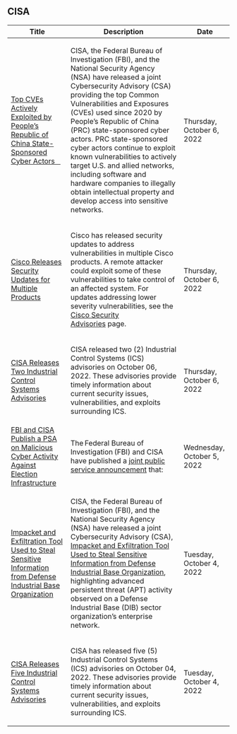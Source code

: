 ## CISA
|Title|Description|Date|
|---|---|---|
| [Top CVEs Actively Exploited by People’s Republic of China State-Sponsored Cyber Actors   ](https://www.cisa.gov/uscert/ncas/current-activity/2022/10/06/top-cves-actively-exploited-peoples-republic-china-state-sponsored) | <p>CISA, the Federal Bureau of Investigation (FBI), and the National Security Agency (NSA) have released a joint Cybersecurity Advisory (CSA) providing the top Common Vulnerabilities and Exposures (CVEs) used since 2020 by People’s Republic of China (PRC) state-sponsored cyber actors. PRC state-sponsored cyber actors continue to exploit known vulnerabilities to actively target U.S. and allied networks, including software and hardware companies to illegally obtain intellectual property and develop access into sensitive networks.</p> | Thursday, October 6, 2022 |
| [Cisco Releases Security Updates for Multiple Products](https://www.cisa.gov/uscert/ncas/current-activity/2022/10/06/cisco-releases-security-updates-multiple-products) | <p>Cisco has released security updates to address vulnerabilities in multiple Cisco products. A remote attacker could exploit some of these vulnerabilities to take control of an affected system. For updates addressing lower severity vulnerabilities, see the <a href="https://tools.cisco.com/security/center/publicationListing.x">Cisco Security Advisories</a> page. </p> | Thursday, October 6, 2022 |
| [CISA Releases Two Industrial Control Systems Advisories](https://www.cisa.gov/uscert/ncas/current-activity/2022/10/06/cisa-releases-two-industrial-control-systems-advisories) | <p>CISA released two (2) Industrial Control Systems (ICS) advisories on October 06, 2022. These advisories provide timely information about current security issues, vulnerabilities, and exploits surrounding ICS.</p> | Thursday, October 6, 2022 |
| [FBI and CISA Publish a PSA on Malicious Cyber Activity Against Election Infrastructure](https://www.cisa.gov/uscert/ncas/current-activity/2022/10/05/fbi-and-cisa-publish-psa-malicious-cyber-activity-against-election) | <p>The Federal Bureau of Investigation (FBI) and CISA have published a <a href="/sites/default/files/publications/PSA_cyber-activity_508.pdf">joint public service announcement</a> that:</p> | Wednesday, October 5, 2022 |
| [Impacket and Exfiltration Tool Used to Steal Sensitive Information from Defense Industrial Base Organization](https://www.cisa.gov/uscert/ncas/current-activity/2022/10/04/impacket-and-exfiltration-tool-used-steal-sensitive-information) | <p>CISA, the Federal Bureau of Investigation (FBI), and the National Security Agency (NSA) have released a joint Cybersecurity Advisory (CSA), <a href="https://www.cisa.gov/uscert/ncas/alerts/aa22-277A">Impacket and Exfiltration Tool Used to Steal Sensitive Information from Defense Industrial Base Organization</a>, highlighting advanced persistent threat (APT) activity observed on a Defense Industrial Base (DIB) sector organization’s enterprise network.</p> | Tuesday, October 4, 2022 |
| [CISA Releases Five Industrial Control Systems Advisories](https://www.cisa.gov/uscert/ncas/current-activity/2022/10/04/cisa-releases-five-industrial-control-systems-advisories) | <p>CISA has released five (5) Industrial Control Systems (ICS) advisories on October 04, 2022. These advisories provide timely information about current security issues, vulnerabilities, and exploits surrounding ICS.</p> | Tuesday, October 4, 2022 |
